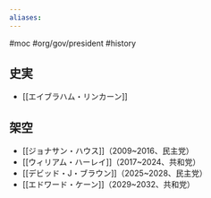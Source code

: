 ```yaml
---
aliases:
---
```

#moc #org/gov/president #history
## 史実
- [[エイブラハム・リンカーン]]
## 架空
- [[ジョナサン・ハウス]]（2009~2016、民主党）
- [[ウィリアム・ハーレイ]]（2017~2024、共和党）
- [[デビッド・J・ブラウン]]（2025~2028、民主党）
- [[エドワード・ケーン]]（2029~2032、共和党）